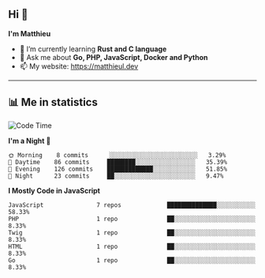 ## Hi 👋
**I'm Matthieu**

- 🌱 I’m currently learning **Rust and C language**
- 💬 Ask me about **Go, PHP, JavaScript, Docker and Python**
- 📫 My website: https://matthieul.dev

-------

## 📊 Me in statistics
<!--START_SECTION:waka-->
![Code Time](http://img.shields.io/badge/Code%20Time-151%20hrs%202%20mins-blue)

**I'm a Night 🦉** 

```text
🌞 Morning    8 commits      ░░░░░░░░░░░░░░░░░░░░░░░░░   3.29% 
🌆 Daytime    86 commits     ████████░░░░░░░░░░░░░░░░░   35.39% 
🌃 Evening    126 commits    █████████████░░░░░░░░░░░░   51.85% 
🌙 Night      23 commits     ██░░░░░░░░░░░░░░░░░░░░░░░   9.47%

```


**I Mostly Code in JavaScript** 

```text
JavaScript               7 repos             ██████████████░░░░░░░░░░░   58.33% 
PHP                      1 repo              ██░░░░░░░░░░░░░░░░░░░░░░░   8.33% 
Twig                     1 repo              ██░░░░░░░░░░░░░░░░░░░░░░░   8.33% 
HTML                     1 repo              ██░░░░░░░░░░░░░░░░░░░░░░░   8.33% 
Go                       1 repo              ██░░░░░░░░░░░░░░░░░░░░░░░   8.33%

```



<!--END_SECTION:waka-->
